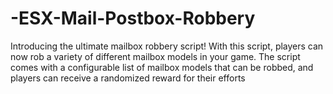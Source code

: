 # -ESX-Mail-Postbox-Robbery
Introducing the ultimate mailbox robbery script! With this script, players can now rob a variety of different mailbox models in your game. The script comes with a configurable list of mailbox models that can be robbed, and players can receive a randomized reward for their efforts
